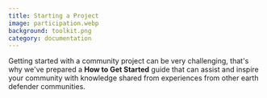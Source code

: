 ```yaml
---
title: Starting a Project
image: participation.webp
background: toolkit.png
category: documentation
---
```


Getting started with a community project can be very challenging, that's why we've prepared a **How to Get Started** guide that can assist and inspire your community with knowledge shared from experiences from other earth defender communities.

<app-button full :color="true" localUrl=":8086/all/https://www.earthdefenderstoolkit.com/toolkit/how-to-get-started/" text="Read the guide"></app-button>

